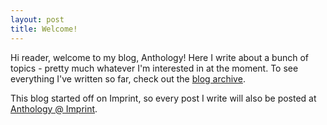 ```yaml
---
layout: post
title: Welcome!
---
```


Hi reader, welcome to my blog, Anthology! Here I write about a bunch of topics - pretty much whatever I'm interested in at the moment. To see everything I've written so far, check out the [blog archive](archive).

This blog started off on Imprint, so every post I write will also be posted at [Anthology @ Imprint](https://anthony.imprint.to).
